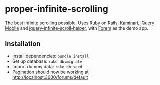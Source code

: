 # proper-infinite-scrolling

The best infinite scrolling possible. Uses Ruby on Rails, [Kaminari](https://github.com/amatsuda/kaminari), [jQuery Mobile](https://jquerymobile.com) and [jquery-infinite-scroll-helper](https://github.com/expandtheroom/jquery-infinite-scroll-helper), with [Forem](https://github.com/radar/forem) as the demo app.

## Installation

- Install dependencies: `bundle install`
- Set up database: `rake db:migrate`
- Import dummy data: `rake db:seed`
- Pagination should now be working at <http://localhost:3000/forums/default>

